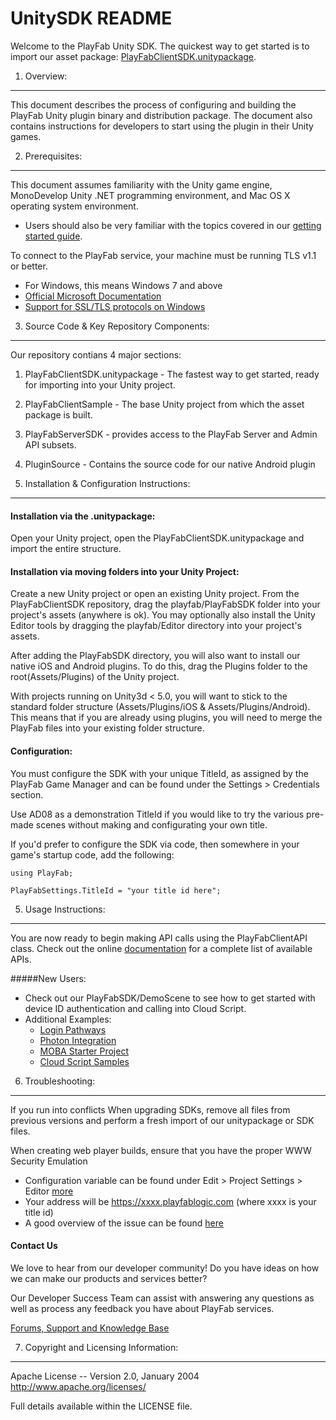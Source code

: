 UnitySDK README
========
Welcome to the PlayFab Unity SDK. The quickest way to get started is to import our asset package: [PlayFabClientSDK.unitypackage](https://github.com/PlayFab/UnitySDK/raw/master/PlayFabClientSDK.unitypackage).

1. Overview:
----
This document describes the process of configuring and building the PlayFab Unity plugin binary and distribution package. The document also contains instructions for developers to start using the plugin in their Unity games.

2. Prerequisites:
----
This document assumes familiarity with the Unity game engine, MonoDevelop Unity .NET programming environment, and Mac OS X operating system environment.

* Users should also be very familiar with the topics covered in our [getting started guide](https://playfab.com/getting-started).

To connect to the PlayFab service, your machine must be running TLS v1.1 or better.
* For Windows, this means Windows 7 and above
* [Official Microsoft Documentation](https://msdn.microsoft.com/en-us/library/windows/desktop/aa380516%28v=vs.85%29.aspx)
* [Support for SSL/TLS protocols on Windows](http://blogs.msdn.com/b/kaushal/archive/2011/10/02/support-for-ssl-tls-protocols-on-windows.aspx)

3. Source Code & Key Repository Components:
----
Our repository contians 4 major sections:
  1. PlayFabClientSDK.unitypackage - The fastest way to get started, ready for importing into your Unity project.
  2. PlayFabClientSample - The base Unity project from which the asset package is built. 
  3. PlayFabServerSDK - provides access to the PlayFab Server and Admin API subsets.
  4. PluginSource - Contains the source code for our native Android plugin 

4. Installation & Configuration Instructions:
----
#### Installation via the .unitypackage:
Open your Unity project, open the PlayFabClientSDK.unitypackage and import the entire structure. 

#### Installation via moving folders into your Unity Project:
Create a new Unity project or open an existing Unity project. From the PlayFabClientSDK repository, drag the playfab/PlayFabSDK folder into your project's assets (anywhere is ok). You may optionally also install the Unity Editor tools by dragging the playfab/Editor directory into your project's assets.

After adding the PlayFabSDK directory, you will also want to install our native iOS and Android plugins. To do this, drag the Plugins folder to the root(Assets/Plugins) of the Unity project. 

With projects running on Unity3d < 5.0, you will want to stick to the standard folder structure (Assets/Plugins/iOS & Assets/Plugins/Android). This means that if you are already using plugins, you will need to merge the PlayFab files into your existing folder structure. 

#### Configuration:
You must configure the SDK with your unique TitleId, as assigned by the PlayFab Game Manager and can be found under the Settings > Credentials section.

Use AD08 as a demonstration TitleId if you would like to try the various pre-made scenes without making and configurating your own title.

If you'd prefer to configure the SDK via code, then somewhere in your game's startup code, add the following:

```
using PlayFab;

PlayFabSettings.TitleId = "your title id here";
```

5. Usage Instructions:
----
You are now ready to begin making API calls using the PlayFabClientAPI class. Check out the online [documentation](https://playfab.com/docs#/menu/1383/1383) for a complete list of available APIs.

#####New Users:
* Check out our PlayFabSDK/DemoScene to see how to get started with device ID authentication and calling into Cloud Script.
* Additional Examples:
  * [Login Pathways](https://github.com/PlayFab/Unity3d_Login_Example_Project)
  * [Photon Integration](https://github.com/PlayFab/Photon-Cloud-Integration)
  * [MOBA Starter Project](https://github.com/PlayFab/UNION-OpenSource-MOBA)
  * [Cloud Script Samples](https://github.com/PlayFab/CloudScriptSamples) 


6. Troubleshooting:
----
If you run into conflicts When upgrading SDKs, remove all files from previous versions and perform a fresh import of our unitypackage or SDK files. 

When creating web player builds, ensure that you have the proper WWW Security Emulation
  * Configuration variable can be found under Edit > Project Settings > Editor [more](http://docs.unity3d.com/Manual/class-EditorManager.html)
  * Your address will be https://xxxx.playfablogic.com (where xxxx is your title id)
  * A good overview of the issue can be found [here](http://answers.unity3d.com/questions/133806/why-is-unity-trying-to-get-a-crossdmain-policy-eve.html)


#### Contact Us
We love to hear from our developer community! 
Do you have ideas on how we can make our products and services better? 

Our Developer Success Team can assist with answering any questions as well as process any feedback you have about PlayFab services.

[Forums, Support and Knowledge Base](https://support.playfab.com/support/home)

7. Copyright and Licensing Information:
----
  Apache License -- 
  Version 2.0, January 2004
  http://www.apache.org/licenses/

  Full details available within the LICENSE file.
